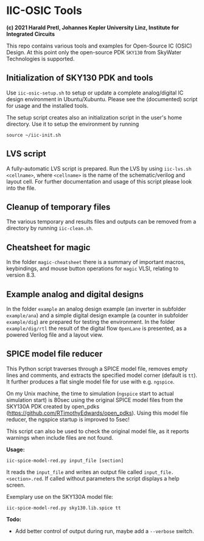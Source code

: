 # IIC-OSIC Tools

**(c) 2021 Harald Pretl, Johannes Kepler University Linz, Institute for Integrated Circuits**

This repo contains various tools and examples for Open-Source IC (OSIC) Design. At this point only the open-source PDK `SKY130` from SkyWater Technologies is supported.

## Initialization of SKY130 PDK and tools

Use `iic-osic-setup.sh` to setup or update a complete analog/digital IC design environment in Ubuntu/Xubuntu. Please see the (documented) script for usage and the installed tools.

The setup script creates also an initialization script in the user's home directory. Use it to setup the environment by running

`source ~/iic-init.sh`

## LVS script

A fully-automatic LVS script is prepared. Run the LVS by using `iic-lvs.sh <cellname>`, where `<cellname>` is the name of the schematic/verilog and layout cell. For further documentation and usage of this script please look into the file.

## Cleanup of temporary files

The various temporary and results files and outputs can be removed from a directory by running `iic-clean.sh`.

## Cheatsheet for magic

In the folder `magic-cheatsheet` there is a summary of important macros, keybindings, and mouse button operations for `magic` VLSI, relating to version 8.3.

## Example analog and digital designs

In the folder `example` an analog design example (an inverter in subfolder `example/ana`) and a simple digital design example (a counter in subfolder `example/dig`) are prepared for testing the environment. In the folder `example/dig/rtl` the result of the digital flow `OpenLane` is presented, as a powered Verilog file and a layout view.

## SPICE model file reducer

This Python script traverses through a SPICE model file, removes empty lines and comments, and extracts the
specified model corner (default is `tt`). It further produces a flat single model file for use with e.g. `ngspice`.

On my Unix machine, the time to simulation (`ngspice` start to actual simulation start) is 80sec using the
original SPICE model files from the SKY130A PDK created by open_pdks (https://github.com/RTimothyEdwards/open_pdks).
Using this model file reducer, the ngspice startup is improved to 5sec!

This script can also be used to check the original model file, as it reports warnings when include files
are not found.

**Usage:**

```
iic-spice-model-red.py input_file [section]
```

It reads the `input_file` and writes an output file called `input_file.<section>.red`. If called without parameters
the script displays a help screen.

Exemplary use on the SKY130A model file:

```
iic-spice-model-red.py sky130.lib.spice tt
```

**Todo:**

* Add better control of output during run, maybe add a `--verbose` switch.


